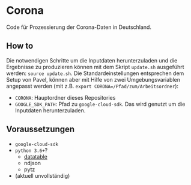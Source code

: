 # Corona
Code für Prozessierung der Corona-Daten in Deutschland.

## How to
Die notwendigen Schritte um die Inputdaten herunterzuladen und die Ergebnisse zu produzieren können mit dem Skript `update.sh` ausgeführt werden: `source update.sh`. Die Standardeinstellungen entsprechen dem Setup von Pavel, können aber mit Hilfe von zwei Umgebungsvariablen angepasst werden (mit z.B. `export CORONA=/Pfad/zum/Arbeitsordner`):
* `CORONA`: Hauptordner dieses Repositories
* `GOOGLE_SDK_PATH`: Pfad zu `google-cloud-sdk`. Das wird genutzt um die Inputdaten herunterzuladen.

## Voraussetzungen

* `google-cloud-sdk`
* `python 3.6+`?
    * [datatable](https://github.com/h2oai/datatable)
    * ndjson
    * pytz
* (aktuell unvollständig)